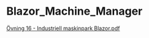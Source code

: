 # Blazor_Machine_Manager



[Övning 16 - Industriell maskinpark Blazor.pdf](https://github.com/user-attachments/files/15803572/Ovning.16.-.Industriell.maskinpark.Blazor.pdf)

